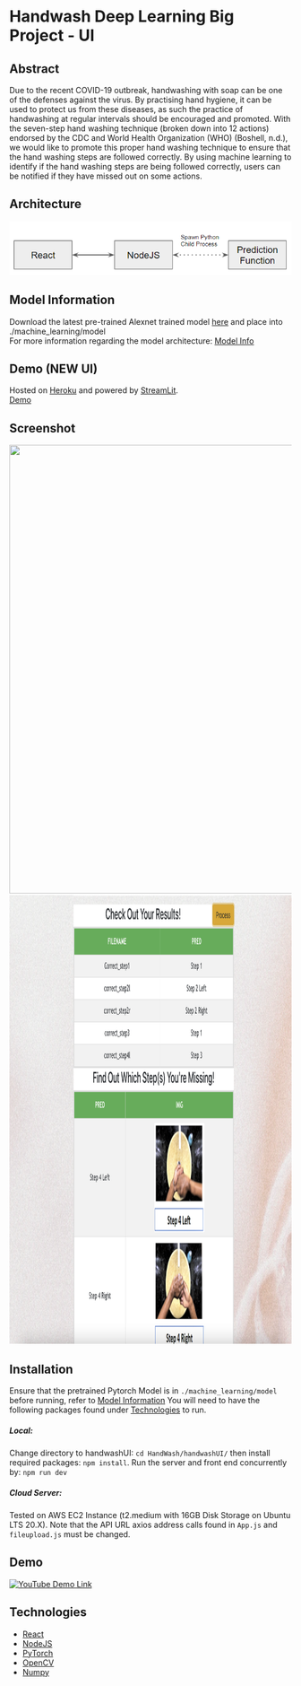 # Handwash Deep Learning Big Project - UI

## Abstract
Due to the recent COVID-19 outbreak, handwashing with soap can be one of the defenses against the virus. By practising hand hygiene, it can be used to protect us from these diseases, as such the practice of handwashing at regular intervals should be encouraged and promoted. With the seven-step hand washing technique (broken down into 12 actions) endorsed by the CDC and World Health Organization (WHO) (Boshell, n.d.), we would like to promote this proper hand washing technique to ensure that the hand washing steps are followed correctly. By using machine learning to identify if the hand washing steps are being followed correctly, users can be notified if they have missed out on some actions.

## Architecture
<img src="./Se_arch.png">

## Model Information
Download the latest pre-trained Alexnet trained model [here](https://storage.googleapis.com/dl-big-project/alexnet_128.pt) and place into ./machine_learning/model   
For more information regarding the model architecture: [Model Info](https://github.com/huiwen99/HandWash)

## Demo (NEW UI)
Hosted on [Heroku](https://www.heroku.com) and powered by [StreamLit](https://streamlit.io/).   
[Demo](https://handwashdl.herokuapp.com/)

## Screenshot
<img src="./ss_1.png" width="800" height="800">
<img src="./ss_2.png" width="800" height="800">

## Installation
Ensure that the pretrained Pytorch Model is in ```./machine_learning/model``` before running, refer to [Model Information](#model-information)
You will need to have the following packages found under [Technologies](#technologies) to run. 

##### Local:
Change directory to handwashUI: ```cd HandWash/handwashUI/``` then install required packages:  ```npm install```. 
Run the server and front end concurrently by: ```npm run dev```

##### Cloud Server:
Tested on AWS EC2 Instance (t2.medium with 16GB Disk Storage on Ubuntu LTS 20.X). 
Note that the API URL axios address calls found in ```App.js``` and ```fileupload.js``` must be changed.



## Demo
[![YouTube Demo Link](http://img.youtube.com/vi/DLfKYGBf7oE/0.jpg)](https://www.youtube.com/watch?v=DLfKYGBf7oE "50.039 : Theory and Practice of Deep Learning_BigProject_Group5_HandWash")


## Technologies
- [React](https://reactjs.org/)
- [NodeJS](https://nodejs.org/en/)
- [PyTorch](https://pytorch.org/)
- [OpenCV](https://opencv.org/)
- [Numpy](https://numpy.org/)
